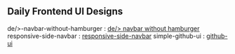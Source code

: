 ## Daily Frontend UI Designs

de/>-navbar-without-hamburger : [de/> navbar without hamburger](https://aravindakrishnan.github.io/daily-frontend/dev-navbar-without-hamburger/public/#)
responsive-side-navbar : [responsive-side-navbar](https://aravindakrishnan.github.io/daily-frontend/responsive-side-navbar/public/)
simple-github-ui : [github-ui](https://aravindakrishnan.github.io/daily-frontend/simple-github-ui/public/)
